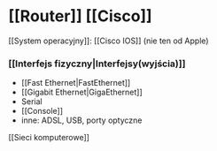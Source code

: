 # [[Router]] [[Cisco]]
[[System operacyjny]]: [[Cisco IOS]] (nie ten od Apple)

### [[Interfejs fizyczny|Interfejsy(wyjścia)]]
- [[Fast Ethernet|FastEthernet]]
- [[Gigabit Ethernet|GigaEthernet]]
- Serial
- [[Console]]
- inne: ADSL, USB, porty optyczne

[[Sieci komputerowe]]